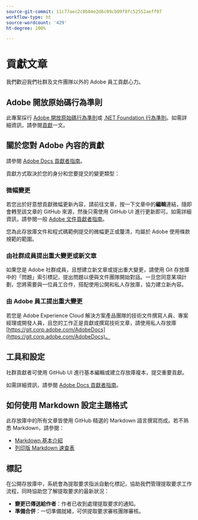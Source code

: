 ```yaml
---
source-git-commit: 11c77aec2c0b04e2d6c09cb09f8fc52552aeff97
workflow-type: ht
source-wordcount: '429'
ht-degree: 100%

---
```

# 貢獻文章

我們歡迎我們社群及文件團隊以外的 Adobe 員工貢獻心力。

## Adobe 開放原始碼行為準則

此專案採行 [Adobe 開放原始碼行為準則](code-of-conduct.md)或 [.NET Foundation 行為準則](https://dotnetfoundation.org/code-of-conduct)。如需詳細資訊，請參閱[貢獻](contributing.md)一文。

## 關於您對 Adobe 內容的貢獻

請參閱 [Adobe Docs 貢獻者指南](https://experienceleague.adobe.com/docs/contributor/contributor-guide/introduction.html?lang=zh-Hant)。

貢獻方式取決於您的身分和您要提交的變更類型：

### 微幅變更

若您出於好意想貢獻微幅更新內容，請前往文章，按一下文章中的&#x200B;**編輯**&#x200B;連結，隨即會轉至該文章的 GitHub 來源，然後只需使用 GitHub UI 進行更新即可。如需詳細資訊，請參閱一般 [Adobe 文件貢獻者指南](https://experienceleague.adobe.com/docs/contributor/contributor-guide/introduction.html?lang=zh-Hant)。

您為此存放庫文件和程式碼範例提交的微幅更正或釐清，均屬於 Adobe 使用條款規範的範圍。

### 由社群成員提出重大變更或新文章

如果您是 Adobe 社群成員，且想建立新文章或提出重大變更，請使用 Git 存放庫中的「問題」索引標記，提出問題以便與文件團隊開始對話。一旦您同意某項計劃，您將需要與一位員工合作，搭配使用公開和私人存放庫，協力建立新內容。

<!--
If you submit a pull request with significant changes to documentation and code examples, you'll see a message in the pull request asking you to submit an online contribution license agreement (CLA). We need you to complete the online form before we can review your pull request.
-->

### 由 Adobe 員工提出重大變更

若您是 Adobe Experience Cloud 解決方案產品團隊的技術文件撰寫人員、專案經理或開發人員，且您的工作正是貢獻或撰寫技術文章，請使用私人存放庫 [https://git.corp.adobe.com/AdobeDocs](https://git.corp.adobe.com/AdobeDocs)。<!--Employees from other parts of the Adobe world should use the public repo for minor updates.-->

## 工具和設定

社群貢獻者可使用 GitHub UI 進行基本編輯或建立存放庫複本，提交重要貢獻。

如需詳細資訊，請參閱 [Adobe Docs 貢獻者指南](https://experienceleague.adobe.com/docs/contributor/contributor-guide/introduction.html?lang=zh-Hant)。

## 如何使用 Markdown 設定主題格式

此存放庫中的所有文章皆使用 GitHub 精選的 Markdown 語言撰寫而成。若不熟悉 Markdown，請參閱：

* [Markdown 基本介紹](https://help.github.com/articles/markdown-basics/)
* [列印版 Markdown 速查表](https://guides.github.com/pdfs/markdown-cheatsheet-online.pdf)

## 標記

在公開存放庫中，系統會為提取要求指派自動化標記，協助我們管理提取要求工作流程，同時協助您了解提取要求的最新狀況：

* **變更已傳送給作者**：作者已收到處理提取要求的通知。
* **準備合併**：一切準備就緒，可供提取要求審核團隊審核。


